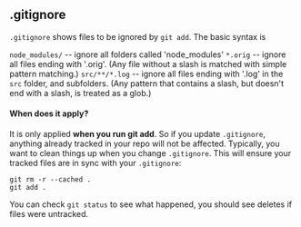 ## .gitignore

`.gitignore` shows files to be ignored by `git add`. The basic syntax is

`node_modules/` -- ignore all folders called 'node_modules'
`*.orig` -- ignore all files ending with '.orig'. (Any file without a slash is matched with simple pattern matching.)
`src/**/*.log` -- ignore all files ending with '.log' in the `src` folder, and subfolders. (Any pattern that contains a slash, but doesn't end with a slash, is treated as a glob.)

#### When does it apply?

It is only applied **when you run git add**. So if you update `.gitignore`, anything already tracked in your repo will not be affected. Typically, you want to clean things up when you change `.gitignore`. This will ensure your tracked files are in sync with your `.gitignore`:

    git rm -r --cached .
    git add .

You can check `git status` to see what happened, you should see deletes if files were untracked.

